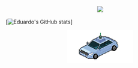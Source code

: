 <div align="center">
 <img class="img" src="https://github-readme-stats.vercel.app/api?username=edualvarado&count_private=true&hide=contribs&include_all_commits=true&show_icons=true&theme=vue-dark" />
</div>

[![Eduardo's GitHub stats](https://github-readme-stats.vercel.app/api?username=edualvarado)]


<p align="center">
	<a href="https://www.edualvarado.com"><img src="gifs/car_final_256_header.gif" width="35%"></a><br>
</p>

<!--
**edualvarado/edualvarado** is a ✨ _special_ ✨ repository because its `README.md` (this file) appears on your GitHub profile.

Here are some ideas to get you started:

- 🔭 I’m currently working on ...
- 🌱 I’m currently learning ...
- 👯 I’m looking to collaborate on ...
- 🤔 I’m looking for help with ...
- 💬 Ask me about ...
- 📫 How to reach me: ...
- 😄 Pronouns: ...
- ⚡ Fun fact: ...
-->
